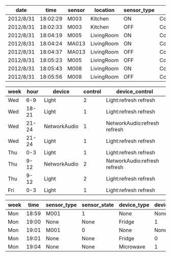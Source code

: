 | date | time | sensor | location | sensor_type | sensor_state | action |
| --- | --- | --- | --- | --- | --- | --- |  
| 2012/8/31 | 18:02:29 | M003 | Kitchen | ON | Control4_Motion | Drink |
| 2012/8/31 | 18:02:33 | M003 | Kitchen | OFF | Control4_Motion | Drink |
| 2012/8/31 | 18:04:19 | M005 | LivingRoom | ON | Control4_Motion | Other_Activity |
| 2012/8/31 | 18:04:24 | MA013 | LivingRoom | ON | Control4_MotionArea | Other_Activity |
| 2012/8/31 | 18:04:37 | MA013 | LivingRoom | OFF | Control4_MotionArea | Other_Activity |
| 2012/8/31 | 18:05:23 | M005 | LivingRoom | OFF | Control4_Motion | Other_Activity |
| 2012/8/31 | 18:05:43 | M008 | LivingRoom | ON | Control4_Motion | Watch_TV |
| 2012/8/31 | 18:05:56 | M008 | LivingRoom | OFF | Control4_Motion | Watch_TV |





| week | hour | device | control | device_control |
| --- | --- | --- | --- | --- | 
| Wed | 6-9 | Light | 2 | Light:refresh refresh |
| Wed | 18-21 | Light | 1 | Light:refresh refresh |
| Wed | 21-24 | NetworkAudio | 1 | NetworkAudio:refresh refresh |
| Wed | 21-24 | Light | 1 | Light:refresh refresh |
| Thu | 0-3 | Light | 1 | Light:refresh refresh |
| Thu | 9-12 | NetworkAudio | 2 | NetworkAudio:refresh refresh |
| Thu | 9-12 | Light | 2 | Light:refresh refresh |
| Fri | 0-3 | Light | 1 | Light:refresh refresh |


| week | time | sensor_type | sensor_state | device_type | device_state | activity_type | activity_state |
| --- | --- | --- | --- | --- | --- | --- | --- |
| Mon | 18:59 | M001 | 1 | None | None | None | 0 |
| Mon | 19:00 | None | None | Fridge | 1 | Cook | 1 |
| Mon | 19:01 | M001 | 0 | None | None | Cook | 1 |
| Mon | 19:01 | None | None | Fridge | 0 | Cook | 1 |
| Mon | 19:04 | None | None | Microwave | 1 | Cook | 1 |